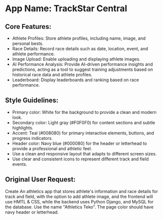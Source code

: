 # **App Name**: TrackStar Central

## Core Features:

- Athlete Profiles: Store athlete profiles, including name, image, and personal bests.
- Race Details: Record race details such as date, location, event, and athlete performance.
- Image Upload: Enable uploading and displaying athlete images.
- AI Performance Analysis: Provide AI-driven performance insights and predictions, acting as a tool to suggest training adjustments based on historical race data and athlete profiles.
- Leaderboard: Display leaderboards and ranking based on race performance.

## Style Guidelines:

- Primary color: White for the background to provide a clean and modern look.
- Secondary color: Light gray (#F0F0F0) for content sections and subtle highlights.
- Accent: Teal (#008080) for primary interactive elements, buttons, and progress indicators.
- Header color: Navy blue (#000080) for the header or letterhead to provide a professional and athletic feel.
- Use a clean and responsive layout that adapts to different screen sizes.
- Use clear and consistent icons to represent different track and field events.

## Original User Request:
Create An athletics app that stores athlete's information and race details for track and field, with the option to add athlete image, and the frontend will use HMTL & CSS, while the backend uses Python Django, and MySQL for the database. Use the name "Athletics Teko". The page color should have navy header or letterhead.
  